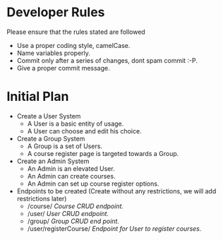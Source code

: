 # Developer Rules #

Please ensure that the rules stated are followed

* Use a proper coding style, camelCase.
* Name variables properly.
* Commit only after a series of changes, dont spam commit :-P.
* Give a proper commit message.

# Initial Plan #

* Create a User System
	* A User is a basic entity of usage.
	* A User can choose and edit his choice.
* Create a Group System
	* A Group is a set of Users.
	* A course register page is targeted towards a Group.
* Create an Admin System
	* An Admin is an elevated User.
	* An Admin can create courses.
	* An Admin can set up course register options.
* Endpoints to be created (Create without any restrictions, we will add restrictions later)
	* /course/ _Course CRUD endpoint._
	* /user/ _User CRUD endpoint._
	* /group/ _Group CRUD end point._
	* /user/registerCourse/ _Endpoint for User to register courses._